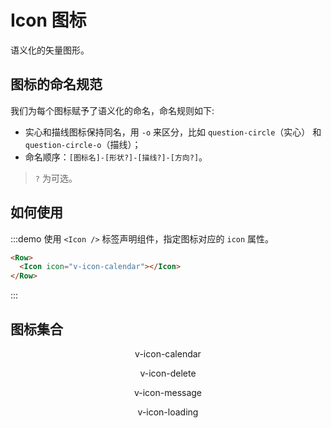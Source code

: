 # Icon 图标

语义化的矢量图形。

## 图标的命名规范

我们为每个图标赋予了语义化的命名，命名规则如下:

- 实心和描线图标保持同名，用 `-o` 来区分，比如 `question-circle`（实心） 和 `question-circle-o`（描线）；
- 命名顺序：`[图标名]-[形状?]-[描线?]-[方向?]`。

> `?` 为可选。

## 如何使用

:::demo 使用 `<Icon />` 标签声明组件，指定图标对应的 `icon` 属性。

```html
<Row>
  <Icon icon="v-icon-calendar"></Icon>
</Row>
```
:::

## 图标集合

<Row class="icons">
  <Col :span="4">
    <Icon icon="v-icon-calendar"></Icon>
    <p>v-icon-calendar</p>
  </Col>
  <Col :span="4">
    <Icon icon="v-icon-delete"></Icon>
    <p>v-icon-delete</p>
  </Col>
  <Col :span="4">
    <Icon icon="v-icon-message"></Icon>
    <p>v-icon-message</p>
  </Col>
  <Col :span="4">
    <Icon icon="v-icon-loading"></Icon>
    <p>v-icon-loading</p>
  </Col>
</Row>

<script>
  import Row from '@/components/row';
  import Col from '@/components/col';
  import Icon from '@/components/icon';

  export default {
    components: {
      Row,
      Col,
      Icon,
    },
  };
</script>
<style lang="scss" scoped>
.icons {
  [class^=v-icon-] {
    font-size: 30px;
    text-align: center;
    width: 100%
  }
  p {
    text-align: center;
  }
}
</style>